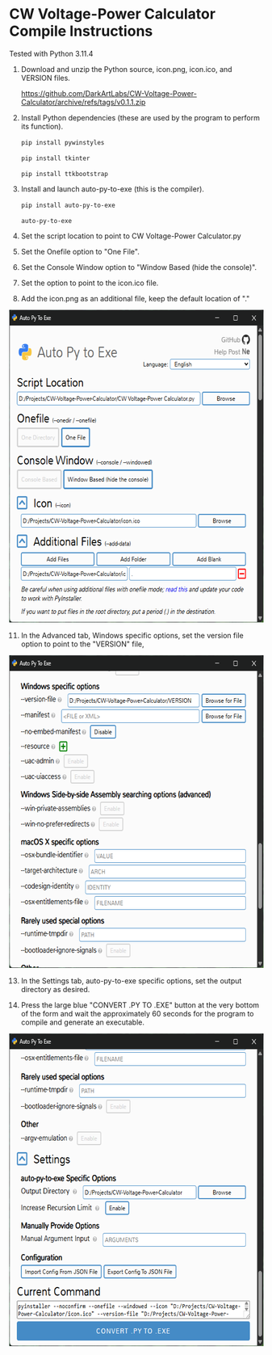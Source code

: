 # CW Voltage-Power Calculator Compile Instructions
Tested with Python 3.11.4

1. Download and unzip the Python source, icon.png, icon.ico, and VERSION files.

   https://github.com/DarkArtLabs/CW-Voltage-Power-Calculator/archive/refs/tags/v0.1.1.zip

3. Install Python dependencies (these are used by the program to perform its function).

   `pip install pywinstyles`
   
   `pip install tkinter`
   
   `pip install ttkbootstrap`

4. Install and launch auto-py-to-exe (this is the compiler).

   `pip install auto-py-to-exe`

   `auto-py-to-exe`

5. Set the script location to point to CW Voltage-Power Calculator.py

6. Set the Onefile option to "One File".

7. Set the Console Window option to "Window Based (hide the console)".

8. Set the option to point to the icon.ico file.

9. Add the icon.png as an additional file, keep the default location of "."

<p align="center">
  <img width="636" height="619" src="https://github.com/DarkArtLabs/CW-Voltage-Power-Calculator/blob/main/Documentation/auto-py-to-exe1.png">
</p>

11. In the Advanced tab, Windows specific options, set the version file option to point to the "VERSION" file,

<p align="center">
  <img width="636" height="619" src="https://github.com/DarkArtLabs/CW-Voltage-Power-Calculator/blob/main/Documentation/auto-py-to-exe2.png">
</p>

13. In the Settings tab, auto-py-to-exe specific options, set the output directory as desired.

14. Press the large blue "CONVERT .PY TO .EXE" button at the very bottom of the form and wait the approximately 60 seconds for the program to compile and generate an executable.

<p align="center">
  <img width="636" height="619" src="https://github.com/DarkArtLabs/CW-Voltage-Power-Calculator/blob/main/Documentation/auto-py-to-exe3.png">
</p>
